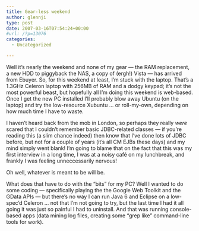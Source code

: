 ```yaml
---
title: Gear-less weekend
author: glennji
type: post
date: 2007-03-16T07:54:24+00:00
#url: /?p=13076
categories:
  - Uncategorized

---
```

Well it&#8217;s nearly the weekend and none of my gear &#8212; the RAM replacement, a new HDD to piggyback the NAS, a copy of (ergh!) Vista &#8212; has arrived from Ebuyer. So, for this weekend at least, I&#8217;m stuck with the laptop. That&#8217;s a 1.3GHz Celeron laptop with 256MB of RAM and a dodgy keypad; it&#8217;s not the most powerful beast, but hopefully all I&#8217;m doing this weekend is web-based. Once I get the new PC installed I&#8217;ll probably blow away Ubuntu (on the laptop) and try the low-resource Xubuntu &#8230; or roll-my-own, depending on how much time I have to waste.
  
I haven&#8217;t heard back from the mob in London, so perhaps they really _were_ scared that I couldn&#8217;t remember basic JDBC-related classes &#8212; if you&#8217;re reading this (a slim chance indeed) then know that I&#8217;ve done lots of JDBC before, but not for a couple of years (it&#8217;s all CM EJBs these days) and my mind simply went blank! I&#8217;m going to blame that on the fact that this was my first interview in a long time, I was at a noisy café on my lunchbreak, and frankly I was feeling unneccessarily nervous!
  
Oh well, whatever is meant to be will be.
  
What does that have to do with the &#8220;bits&#8221; for my PC? Well I wanted to do some coding &#8212; specifically playing the the Google Web Toolkit and the GData APIs &#8212; but there&#8217;s no way I can run Java 6 and Eclipse on a low-spec&#8217;d Celeron &#8230; not that I&#8217;m not going to try, but the last time I had it all going it was just so painful I had to uninstall. And that was running console-based apps (data mining log files, creating some &#8220;grep like&#8221; command-line tools for work).
